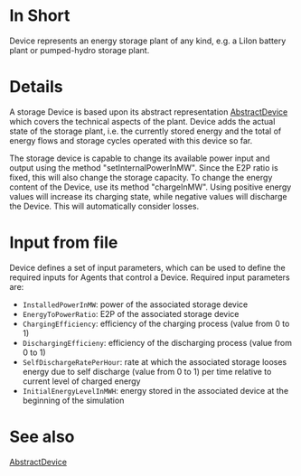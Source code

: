 # In Short

Device represents an energy storage plant of any kind, e.g. a LiIon battery plant or pumped-hydro storage plant.

# Details

A storage Device is based upon its abstract representation [AbstractDevice](./AbstractDevice.md) which covers the technical aspects of the  plant.
Device adds the actual state of the storage plant, i.e. the currently stored energy and the total of energy flows and storage cycles operated with this device so far.

The storage device is capable to change its available power input and output using the method "setInternalPowerInMW".
Since the E2P ratio is fixed, this will also change the storage capacity. 
To change the energy content of the Device, use its method "chargeInMW".
Using positive energy values will increase its charging state, while negative values will discharge the Device. This will automatically consider losses.

# Input from file

Device defines a set of input parameters, which can be used to define the required inputs for Agents that control a Device. 
Required input parameters are:

* `InstalledPowerInMW`: power of the associated storage device
* `EnergyToPowerRatio`: E2P of the associated storage device
* `ChargingEfficiency`: efficiency of the charging process (value from 0 to 1)
* `DischargingEfficieny`: efficiency of the discharging process (value from 0 to 1)
* `SelfDischargeRatePerHour`: rate at which the associated storage looses energy due to self discharge (value from 0 to 1) per time relative to current level of charged energy
* `InitialEnergyLevelInMWH`: energy stored in the associated device at the beginning of the simulation

# See also

[AbstractDevice](./AbstractDevice.md)